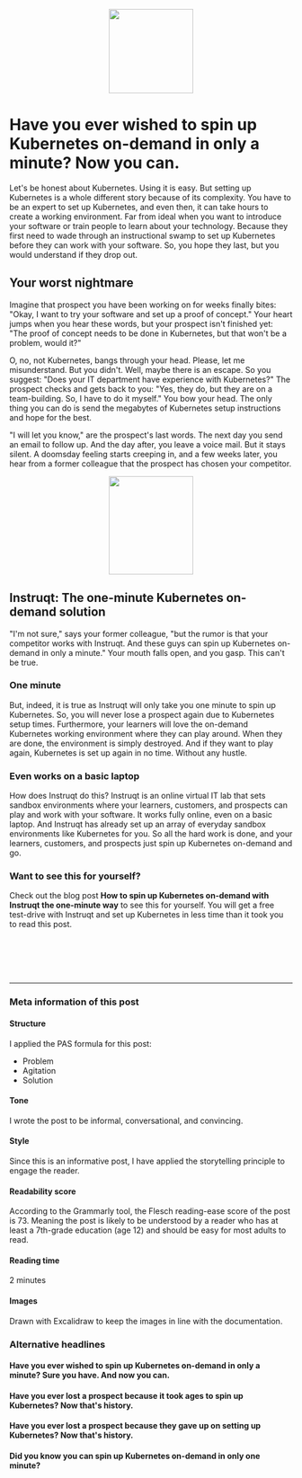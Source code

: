 
<p align="center">  <img width="150" height="150" src="https://i.ibb.co/GFGYgGw/K8.png">  </p>

# Have you ever wished to spin up Kubernetes on-demand in only a minute? Now you can. 

Let's be honest about Kubernetes. Using it is easy. But setting up Kubernetes is a whole different story because of its complexity. You have to be an expert to set up Kubernetes, and even then, it can take hours to create a working environment. Far from ideal when you want to introduce your software or train people to learn about your technology. Because they first need to wade through an instructional swamp to set up Kubernetes before they can work with your software. So, you hope they last, but you would understand if they drop out.
 

## Your worst nightmare

Imagine that prospect you have been working on for weeks finally bites: "Okay, I want to try your software and set up a proof of concept." Your heart jumps when you hear these words, but your prospect isn't finished yet: "The proof of concept needs to be done in Kubernetes, but that won't be a problem, would it?"

O, no, not Kubernetes, bangs through your head. Please, let me misunderstand. But you didn't. Well, maybe there is an escape. So you suggest: "Does your IT department have experience with Kubernetes?" The prospect checks and gets back to you: "Yes, they do, but they are on a team-building. So, I have to do it myself." You bow your head. The only thing you can do is send the megabytes of Kubernetes setup instructions and hope for the best.

"I will let you know," are the prospect's last words. The next day you send an email to follow up. And the day after, you leave a voice mail. But it stays silent. A doomsday feeling starts creeping in, and a few weeks later, you hear from a former colleague that the prospect has chosen your competitor.
<p align="center">  <img width="150" height="175" src="https://i.ibb.co/QXcVBgh/Stopwatch.png">  </p>

## Instruqt: The one-minute Kubernetes on-demand solution
"I'm not sure," says your former colleague, "but the rumor is that your competitor works with Instruqt. And these guys can spin up Kubernetes on-demand in only a minute." Your mouth falls open, and you gasp. This can't be true.

### One minute
But, indeed, it is true as Instruqt will only take you one minute to spin up Kubernetes. So, you will never lose a prospect again due to Kubernetes setup times. Furthermore, your learners will love the on-demand Kubernetes working environment where they can play around. When they are done, the environment is simply destroyed. And if they want to play again, Kubernetes is set up again in no time. Without any hustle.

### Even works on a basic laptop
How does Instruqt do this? Instruqt is an online virtual IT lab that sets sandbox environments where your learners, customers, and prospects can play and work with your software. It works fully online, even on a basic laptop. And Instruqt has already set up an array of everyday sandbox environments like Kubernetes for you. So all the hard work is done, and your learners, customers, and prospects just spin up Kubernetes on-demand and go.

### Want to see this for yourself? 
Check out the blog post **How to spin up Kubernetes on-demand with Instruqt the one-minute way** to see this for yourself. You will get a free test-drive with Instruqt and set up Kubernetes in less time than it took you to read this post.

<br>
<br>
<br>
<br>

---  
### Meta information of this post
#### Structure
I applied the PAS formula for this post:
- Problem
- Agitation
- Solution

#### Tone
I wrote the post to be informal, conversational, and convincing.

#### Style
Since this is an informative post, I have applied the storytelling principle to engage the reader.

#### Readability score
According to the Grammarly tool, the Flesch reading-ease score of the post is 73. Meaning the post is likely to be understood by a reader who has at least a 7th-grade education (age 12) and should be easy for most adults to read.

#### Reading time
2 minutes

#### Images
Drawn with Excalidraw to keep the images in line with the documentation.

### Alternative headlines
#### Have you ever wished to spin up Kubernetes on-demand in only a minute? Sure you have. And now you can.
#### Have you ever lost a prospect because it took ages to spin up Kubernetes? Now that's history. 
#### Have you ever lost a prospect because they gave up on setting up Kubernetes? Now that's history. 
#### Did you know you can spin up Kubernetes on-demand in only one minute?


